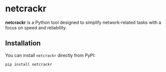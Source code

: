 # netcrackr

**netcrackr** is a Python tool designed to simplify network-related tasks with a focus on speed and reliability.

## Installation

You can install `netcrackr` directly from PyPI:

```bash
pip install netcrackr
